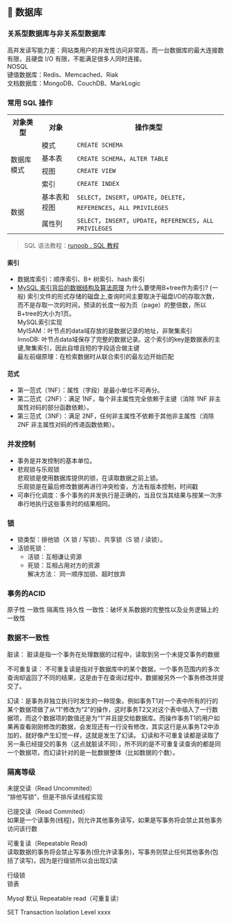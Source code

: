 ## 💾 数据库


### 关系型数据库与非关系型数据库

 高并发读写能力差：网站类用户的并发性访问非常高，而一台数据库的最大连接数有限，且硬盘 I/O 有限，不能满足很多人同时连接。  
 NOSQL  
 键值数据库：Redis、Memcached、Riak  
 文档数据库：MongoDB、CouchDB、MarkLogic  


### 常用 SQL 操作

<table>
  <tr>
    <th>对象类型</th>
    <th>对象</th>
    <th>操作类型</th>
  </tr>
  <tr>
    <td rowspan="4">数据库模式</td>
    <td>模式</td>
    <td><code>CREATE SCHEMA</code></td>
  </tr>
  <tr>
    <td>基本表</td>
    <td><code>CREATE SCHEMA</code>，<code>ALTER TABLE</code></td>
  </tr>
    <tr>
    <td>视图</td>
    <td><code>CREATE VIEW</code></td>
  </tr>
    <tr>
    <td>索引</td>
    <td><code>CREATE INDEX</code></td>
  </tr>
    <tr>
    <td rowspan="2">数据</td>
    <td>基本表和视图</td>
    <td><code>SELECT</code>，<code>INSERT</code>，<code>UPDATE</code>，<code>DELETE</code>，<code>REFERENCES</code>，<code>ALL PRIVILEGES</code></td>
  </tr>
    <tr>
    <td>属性列</td>
    <td><code>SELECT</code>，<code>INSERT</code>，<code>UPDATE</code>，<code>REFERENCES</code>，<code>ALL PRIVILEGES</code></td>
  </tr>
</table>

> SQL 语法教程：[runoob . SQL 教程](http://www.runoob.com/sql/sql-tutorial.html)



#### 索引

* 数据库索引：顺序索引、B+ 树索引、hash 索引
* [MySQL 索引背后的数据结构及算法原理](http://blog.codinglabs.org/articles/theory-of-mysql-index.html)
为什么要使用B+tree作为索引? (一般)
索引文件的形式存储的磁盘上,查询时间主要取决于磁盘I/O的存取次数，而不是存取一次的时间，预读的长度一般为页（page）的整倍数，所以B+tree的大小为1页。  
MySQL索引实现  
MyISAM：叶节点的data域存放的是数据记录的地址，非聚集索引  
InnoDB: 叶节点data域保存了完整的数据记录。这个索引的key是数据表的主键,聚集索引，因此自增且短的字段适合做主键  
最左前缀原理：在检索数据时从联合索引的最左边开始匹配  


#### 范式

* 第一范式（1NF）：属性（字段）是最小单位不可再分。
* 第二范式（2NF）：满足 1NF，每个非主属性完全依赖于主键（消除 1NF 非主属性对码的部分函数依赖）。
* 第三范式（3NF）：满足 2NF，任何非主属性不依赖于其他非主属性（消除 2NF 非主属性对码的传递函数依赖）。


### 并发控制

* 事务是并发控制的基本单位。  
* 悲观锁与乐观锁  
  悲观锁是使用数据库提供的锁，在读取数据之前上锁。  
  乐观锁是在最后修改数据再进行冲突检查，方法有版本控制，时间戳
* 可串行化调度：多个事务的并发执行是正确的，当且仅当其结果与按某一次序串行地执行这些事务时的结果相同。  

### 锁
* 锁类型：排他锁（X 锁 / 写锁）、共享锁（S 锁 / 读锁）。
* 活锁死锁：
    * 活锁：互相谦让资源
    * 死锁：互相占用对方的资源  
解决方法： 同一顺序加锁、超时放弃

### 事务的ACID 
原子性 一致性 隔离性 持久性
一致性：破坏关系数据的完整性以及业务逻辑上的一致性

### 数据不一致性

脏读： 脏读是指一个事务在处理数据的过程中，读取到另一个未提交事务的数据

不可重复读： 不可重复读是指对于数据库中的某个数据，一个事务范围内的多次查询却返回了不同的结果，这是由于在查询过程中，数据被另外一个事务修改并提交了。

幻读：是事务非独立执行时发生的一种现象。例如事务T1对一个表中所有的行的某个数据项做了从“1”修改为“2”的操作，这时事务T2又对这个表中插入了一行数据项，而这个数据项的数值还是为“1”并且提交给数据库。而操作事务T1的用户如果再查看刚刚修改的数据，会发现还有一行没有修改，其实这行是从事务T2中添加的，就好像产生幻觉一样，这就是发生了幻读。
幻读和不可重复读都是读取了另一条已经提交的事务（这点就脏读不同），所不同的是不可重复读查询的都是同一个数据项，而幻读针对的是一批数据整体（比如数据的个数）。  

### 隔离等级  

未提交读（Read Uncommited）  
“排他写锁”，但是不排斥读线程实现  

已提交读（Read Commited）  
如果是一个读事务(线程)，则允许其他事务读写，如果是写事务将会禁止其他事务访问该行数  

可重复读（Repeatable Read)  
读取数据的事务将会禁止写事务(但允许读事务)，写事务则禁止任何其他事务(包括了读写)，因为是行级锁所以会出现幻读  

行级锁  
锁表  

Mysql 默认 Repeatable read（可重复读）  

SET Transaction Isolation Level xxxx  
<a id="design-pattern"></a>
